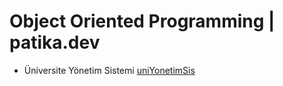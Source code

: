 # Object Oriented Programming | patika.dev


* Üniversite Yönetim Sistemi [uniYonetimSis](https://github.com/nergiskuzucu/patika-oop/blob/main/uniYonetimSis.md)

